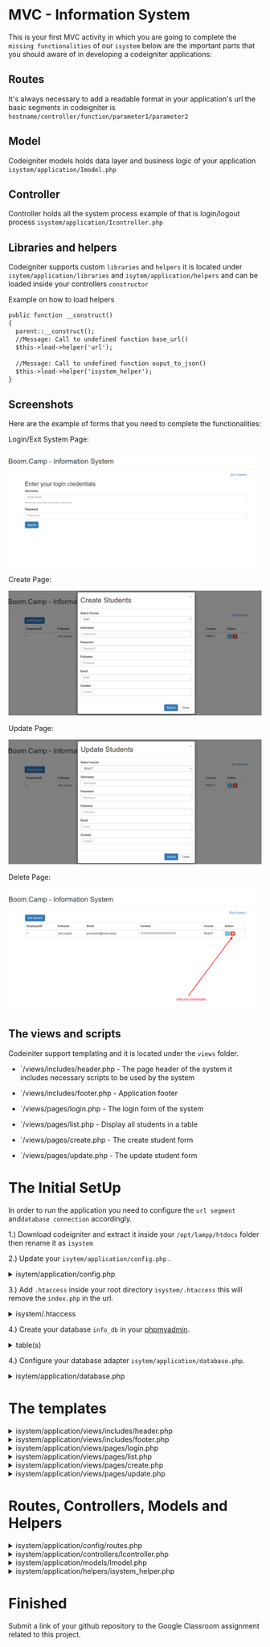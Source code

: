 <h1 id="isystem">MVC - Information System </h1>

This is your first MVC activity in which you are going to complete the `missing functionalities` of our `isystem` below are the important parts that you should aware of in developing a codeigniter applications:


## Routes

It's always necessary to add a readable format in your application's url the basic segments in codeigniter is `hostname/controller/function/parameter1/parameter2`

## Model

Codeigniter models holds data layer and business logic of your application  `isystem/application/Imodel.php`

## Controller

Controller holds all the system process example of that is login/logout process `isystem/application/Icontroller.php`

## Libraries and helpers

Codeigniter supports custom `libraries` and `helpers` it is located under `isytem/application/libraries` and `isytem/application/helpers` and can be loaded inside your controllers `constructor`

Example on how to load helpers

```
public function __construct() 
{
  parent::__construct();
  //Message: Call to undefined function base_url()
  $this->load->helper('url'); 

  //Message: Call to undefined function ouput_to_json()
  $this->load->helper('isystem_helper');
}
```

## Screenshots

Here are the example of forms that you need to complete the functionalities:

Login/Exit System Page:

![login png](screenshots/login.png)

Create Page:

![Create Students](screenshots/create-students.png)

Update Page:

![Update Students](screenshots/update-students.png)

Delete Page:

![Delete Page](screenshots/delete-students.png)


## The views and scripts

Codeiniter support templating and it is located under the `views` folder.

* `/views/includes/header.php - The page header of the system it includes necessary scripts to be used by the system

* `/views/includes/footer.php - Application footer

* `/views/pages/login.php - The login form of the system

* `/views/pages/list.php - Display all students in a table

* `/views/pages/create.php - The create student form

* `/views/pages/update.php - The update student form



# The Initial SetUp

In order to run the application you need to configure the `url segment` and`database connection` accordingly.

1.) Download codeigniter and extract it inside your `/opt/lampp/htdocs` folder then rename it as `isystem`

2.) Update your `isytem/application/config.php` .

<details>
<summary> isytem/application/config.php </summary>

```
$config['index_page'] = '';

$config['base_url'] = 'http://localhost/isystem/';
```

</details>

3.) Add `.htaccess` inside your root directory `isystem/.htaccess` this will remove the `index.php` in the url.

<details>
<summary> isystem/.htaccess </summary>
	
```
RewriteEngine on
RewriteCond $1 !^(index\.php|resources|robots\.txt)
RewriteCond %{REQUEST_FILENAME} !-f
RewriteCond %{REQUEST_FILENAME} !-d
RewriteRule ^(.*)$ index.php/$1 [L,QSA]
```

</details>

4.) Create your database `info_db` in your [phpmyadmin](http://localhost/phpmyadmin).

<details>
<summary> table(s) </summary>
	
```	
users - id, username, password
courses - id, name (PHP, REACT, PYTHON)
students - id, user_id, course_id, fullname, email, contact
```

</details>

4.) Configure your database adapter `isytem/application/database.php`.

<details>
<summary> isytem/application/database.php </summary>
	
```
<?php
defined('BASEPATH') OR exit('No direct script access allowed');
$active_group = 'default';
$query_builder = TRUE;

$db['default'] = array(
	'dsn'	=> '',
	'hostname' => 'localhost',
	'username' => 'root',
	'password' => '',
	'database' => 'info_db',
	'dbdriver' => 'mysqli',
	'dbprefix' => '',
	'pconnect' => FALSE,
	'db_debug' => (ENVIRONMENT !== 'production'),
	'cache_on' => FALSE,
	'cachedir' => '',
	'char_set' => 'utf8',
	'dbcollat' => 'utf8_general_ci',
	'swap_pre' => '',
	'encrypt' => FALSE,
	'compress' => FALSE,
	'stricton' => FALSE,
	'failover' => array(),
	'save_queries' => TRUE
);

```
</details>

# The templates

<details>
<summary>  isystem/application/views/includes/header.php </summary>
	
```
<!DOCTYPE html>
<html>
<head>
  <title>Boom Camp - System</title>
  <meta charset="utf-8">
  <meta name="viewport" content="width=device-width, initial-scale=1">
  <link rel="stylesheet" href="https://maxcdn.bootstrapcdn.com/bootstrap/3.4.1/css/bootstrap.min.css">
  <script src="https://ajax.googleapis.com/ajax/libs/jquery/3.4.1/jquery.min.js"></script>
  <script src="https://maxcdn.bootstrapcdn.com/bootstrap/3.4.1/js/bootstrap.min.js"></script>
  <link rel="stylesheet" type="text/css" href="https://cdnjs.cloudflare.com/ajax/libs/toastr.js/latest/css/toastr.min.css" />

    <script>

    	  //base url for the script
    	  var url = "<?php echo base_url(); ?>";


    	  /**
    	   * A function call that will show "Create Students" form
    	   */
		  function showCreateForm()
		  {
		  	$('#createStudents').modal('show');
		  }

		  /**
    	   * A function call that will show "Update Students" form
    	   */
		  function showEditForm(student_id,course_id)
		  {
		  	$('#updateStudents').modal('show');
		  	$('select#course_update option[value="'+course_id+'"]').attr("selected",true);
		  }


		  /************************************************
		   ************************************************
		   * 			COMPLETE THE CODE BELOW..
		   * **********************************************
		   ***********************************************/
		  
		   /**
		    * A function call that will allow you to use the Isystem
		    */
		  function processLogin(e)
		  {

		  	e.preventDefault();
		  	
		  	//url  			:   url+"login"
		  	//controller	:   Icontroller/processLogin
		  	//message		: 	toastr.info('Login Success!')
		  	//formdata		: 	$("#loginDetails").serialize();
		  	
		  	//Complete with ajax code here..
		  }

		  /**
		   * A function call that will exit users from system
		   */
		  function processLogout()
		  {

		  	//url  			:   url+"logout"
		  	//controller	:   Icontroller/processLogout
		  	//message		: 	toastr.info('Loging out..')
		  	
		  	//Complete with ajax code here..
		  }

		  /**
		   * A function call that will create new student information in database
		   */
		  function createStudents(e)
		  {

		  	e.preventDefault();

		  	//url  			:   url+"create"
		  	//controller	:   Icontroller/createStudents
		  	//message		: 	toastr.info('Student successfully added!')
		  	//formdata		: 	$("#formCreate").serialize();
		  	
		  	//Complete with ajax code here..
		  }

		  /**
		   *  A function call that will update existing student information
		   */
		  function updateStudents(e)
		  {

		  	e.preventDefault();

		  	//url  			:   url+"update"
		  	//controller	:   Icontroller/updateStudents
		  	//message		: 	toastr.info('Student successfully updated')
		  	//formdata		: 	$("#formUpdate").serialize();
		  	
		  	//Complete with ajax code here..
		  }

		  /**
		   * A function call that will remove student information in the database
		   */
		  function deleteStudents(student_id)
		  {

		  	//url  			:   url+"delete"
		  	//controller	:   Icontroller/deleteStudents
		  	//message		: 	toastr.info('Student successfully deleted')
		  	//formdata		: 	$("#formUpdate").serialize();
		  	
		  	//Complete with ajax code here..
		  }


		 
    </script>

</head>
<body>
<div class="page-header">
  <h1>Boom.Camp - Information System</h1>
</div>
<div class="container"> <a style="float:right;">[Exit System]</a> <br>
```
	
</details>


<details>
<summary>   isystem/application/views/includes/footer.php </summary>

```
</div>
</body>
</html>
```

</details>


<details>
<summary>   isystem/application/views/pages/login.php </summary>

```
<h2>Enter your login credentials</h2>
<form id="loginDetails">
  <div class="form-group">
    <label for="email">Username</label>
    <input type="email" class="form-control" id="email" aria-describedby="emailHelp" placeholder="Enter email" name="username">
    <small id="emailHelp" class="form-text text-muted">We'll never share your email with anyone else.</small>
  </div>
  <div class="form-group">
    <label for="password">Password</label>
    <input type="password" class="form-control" id="password" placeholder="Password" name="password">
  </div>
  <button type="submit" class="btn btn-primary" onclick="processLogin(event);">Submit</button>
</form>
```

</details>


<details>
<summary>   isystem/application/views/pages/list.php </summary>


```
<div class="row">
    <div class="col-lg-12">                     
            <div class="pull-left">
               <a class="btn btn-primary" onclick="showCreateForm()">Add Student</a>
            </div>
     </div><br><br>
</div>
<div class="table-responsive">
<table class="table table-bordered">
  <thead>
      <tr>
          <th>EmployeeID</th>
          <th>Fullname</th>
          <th>Email</th>
          <th>Contact</th>
          <th>Course</th>
          <th>Action</th>
      </tr>
  </thead>
  <tbody>
   <?php foreach ($students as $student) { ?>      
      <tr>
          <td><?php echo $student->id; ?></td>
          <td><?php echo $student->fullname; ?></td>
          <td><?php echo $student->email; ?></td>   
          <td><?php echo $student->contact; ?></td>   
          <td><?php echo $student->course; ?></td>                        
      <td>
         <a class="btn btn-info btn-xs" onclick="showEditForm('<?php echo $student->id;?>','<?php echo $student->course_id;?>')"><i class="glyphicon glyphicon-pencil"></i>
         </a>
          <button type="submit" class="btn btn-danger btn-xs"><i class="glyphicon glyphicon-remove"></i></button>
      </td>     
      </tr>
      <?php } ?>
  </tbody>
</table>
</div>



<!-- Load necessary forms -->
<?php 
$this->load->view('pages/create');
$this->load->view('pages/update');
?>
```
</details>

<details>
<summary>   isystem/application/views/pages/create.php </summary>
	
```
<form id="formCreate">
    <div class="modal fade" id="createStudents" role="dialog">
    <div class="modal-dialog">
      <div class="modal-content">
        <div class="modal-header">
          <button type="button" class="close" data-dismiss="modal">&times;</button>
          <h1 class="modal-title">Create Students</h1>
        </div>
        <div class="modal-body">
           <div class="form-group">
            <label for="course">Select Course</label>
            <select class="form-control" id="course" name="course">
              <?php foreach($course as $courses):?>
                <?php echo "<option>{$courses->name}</option>"; ?>
              <?php endforeach;?>
            </select>
          </div>
          <div class="form-group">
            <label for="username">Username</label>
            <input type="password" class="form-control" id="username" placeholder="Username" name="username">
          </div>
          <div class="form-group">
            <label for="password">Password</label>
            <input type="password" class="form-control" id="password" placeholder="Password" name="password">
          </div>
          <div class="form-group">
            <label for="fullname">Fullname</label>
            <input type="fullname" class="form-control" id="fullname" placeholder="Fullname" name="fullname">
          </div>
          <div class="form-group">
            <label for="email">Email</label>
            <input type="email" class="form-control" id="email" placeholder="Email" name="email">
          </div>
          <div class="form-group">
            <label for="contact">Contact</label>
            <input type="contact" class="form-control" id="contact" placeholder="Contact" name="contact">
          </div>
        </div>
        <div class="modal-footer">
          <button type="button" class="btn btn-primary" onclick="createStudents(event)">Submit</button>
          <button type="button" class="btn btn-default" data-dismiss="modal">Close</button>
        </div>
      </div> 
    </div>
  </div>
</form>
```
</details>

<details>
<summary>   isystem/application/views/pages/update.php </summary>

```
<form id="formUpdate">
    <div class="modal fade" id="updateStudents" role="dialog">
    <div class="modal-dialog">
      <div class="modal-content">
        <div class="modal-header">
          <button type="button" class="close" data-dismiss="modal">&times;</button>
          <h1 class="modal-title">Update Students</h1>
        </div>
        <div class="modal-body">
           <div class="form-group">
            <label for="course">Select Course</label>
            <select class="form-control" id="course_update" name="course">
              <?php foreach($course as $courses):?>
                <?php echo "<option value='{$courses->id}'>{$courses->name}</option>"; ?>
              <?php endforeach;?>
            </select>
          </div>
          <div class="form-group">
            <label for="username">Username</label>
            <input type="password" class="form-control" id="username_update" placeholder="Username" name="username">
          </div>
          <div class="form-group">
            <label for="password">Password</label>
            <input type="password" class="form-control" id="password_update" placeholder="Password" name="password">
          </div>
          <div class="form-group">
            <label for="fullname">Fullname</label>
            <input type="fullname" class="form-control" id="fullname_update" placeholder="Fullname" name="fullname">
          </div>
          <div class="form-group">
            <label for="email">Email</label>
            <input type="email" class="form-control" id="email_update" placeholder="Email" name="email">
          </div>
          <div class="form-group">
            <label for="contact">Contact</label>
            <input type="contact" class="form-control" id="contact_update" placeholder="Contact" name="contact">
          </div>
        </div>
        <div class="modal-footer">
          <button type="button" class="btn btn-primary" onclick="updateStudents(event)">Submit</button>
          <button type="button" class="btn btn-default" data-dismiss="modal">Close</button>
        </div>
      </div> 
    </div>
  </div>
</form>
```

</details>

# Routes, Controllers, Models and Helpers

<details>
<summary> isystem/application/config/routes.php </summary>

```
<?php
defined('BASEPATH') OR exit('No direct script access allowed');

$route['default_controller'] = 'Icontroller';
$route['404_override'] = '';
$route['translate_uri_dashes'] = FALSE;


$route["home"] = "Icontroller/index";
$route["login"] = "Icontroller/processLogin";
$route["logout"] = "Icontroller/processLogout";
$route["dashboard"] = "Icontroller/dashboard";
$route["create"] = "Icontroller/createStudents";
$route["update"] = "Icontroller/updateStudents";
$route["delete"] = "Icontroller/deleteStudents";
```
	
</details>



<details>
<summary>  isystem/application/controllers/Icontroller.php </summary>

```
<?php
defined('BASEPATH') OR exit('No direct script access allowed');

class Icontroller extends CI_Controller {

	public function __construct() 
    {
        parent::__construct();
        //Message: Call to undefined function base_url()
        $this->load->helper('url'); 

        //Message: Call to undefined function ouput_to_json()
        $this->load->helper('isystem_helper');
        
        //load model
        $this->load->model("Imodel");

    }

    /**
     * Display login view
     */
    public function index()
    {
    	$this->load->view("includes/header");
    	$this->load->view("pages/login");
    	$this->load->view("includes/footer");
    }


	/************************************************
	************************************************
	*  COMPLETE THE CODE FUNCTIONALITIES BELOW..
	* **********************************************
	***********************************************/

	/**
	 * The main page that display student information
	 */
    public function dashboard()
    {
    	# Create function that will redirect to login page if session is not present
    	
    	$data['students'] = $this->Imodel->get_students();
    	$data['course'] = $this->Imodel->get_course();

    	$this->load->view("includes/header");
    	$this->load->view("pages/list", $data);
    	$this->load->view("includes/footer");
    }

    /**
     * Function that establish a session to Isystem
     */
    public function processLogin()
    {
    	# Session documentation : https://codeigniter.com/user_guide/libraries/sessions.html#using-the-session-class
 		
        # use function $this->Imodel->roleExist() from Imodel to check if username and password is match from the database
        
 		# if response is equal to 1 use ouput_to_json([ "message" => "Login success!"]) to display the message
        
 		# use codeigniter session or cookie to store login credentials  then redirect to dashboard
    
 		# otherwise display ouput_to_json([ "message" => "Login failed!"])
 		

 		redirect(base_url('dashboard'), 'refresh');
    }

    /**
     * A function that will exit you from system
     */
    public function processLogout()
    {
    	# Session documentation : https://codeigniter.com/user_guide/libraries/sessions.html#using-the-session-class
        
    	# Destroy all CI sessions from system
    	
    	redirect(base_url("home"), 'refresh');
    }

    /**
     * A function that will insert student details
     */
    public function createStudents()
    {

    	# Call model $this->Imodel->create_students(); to insert student details
    	
        # Display ouput_to_json([ "message" => "Student created"]) to inform that new student was successfully inserted
    	
    	redirect(base_url('dashboard'), 'refresh');
    }

    /**
     * A function that will update student details
     */
    public function updateStudents()
    {

    	# Call model $this->Imodel->update_students(); to update student details
        
    	# Display ouput_to_json([ "message" => "Update success"]) to inform the updates
    	
    	redirect(base_url('dashboard'), 'refresh');
    }

    public function deleteStudents()
    {

    	# Call model $this->Imodel->delete_students(); to delete student details
    	
        # Display ouput_to_json([ "message" => "Update success"]) to inform the updates
    	
    	redirect(base_url('dashboard'), 'refresh');
    }
}



```

</details>


<details>
<summary>  isystem/application/models/Imodel.php </summary>

```
<?php
defined('BASEPATH') OR exit('No direct script access allowed');

class Imodel extends CI_Model{
    
    public function __construct() 
    {
        parent::__construct();
        $this->load->database();
    }

    public function roleExist($username, $password) : bool
    {
        $this->db->where('username',$username);
        $this->db->where('password', sha1($password));
        $query = $this->db->get('users');
        return $query->num_rows() > 0 ?? false ;
    }

    public function get_course() : array
    {
        $this->db->select('id, name');
        $this->db->from('course');
        return $this->db->get()->result();
    }

    public function get_students() : array
    {
        $this->db->select('students.id, students.fullname, students.email, students.contact, course.name as course, course.id as course_id');
        $this->db->from('students');
        $this->db->join('users', 'users.id = students.user_id');
        $this->db->join('course', 'course.id = students.course_id');
        return $this->db->get()->result();
    }


    /************************************************
    ************************************************
    *  COMPLETE THE CODE BELOW AND ADD PROPER RETURN TYPE (?)
    * **********************************************
    ***********************************************/

    public function add_students()
    {    
        # Insert query here..
        
        # Insert Documentation: https://codeigniter.com/user_guide/database/query_builder.html#inserting-data
    }

    public function update_students()
    {    
        # Update query here..
        
        # Update Documentation: https://codeigniter.com/user_guide/database/query_builder.html#updating-data
    }

    public function delete_students()
    {
        # Delete query here..
        
        # https://codeigniter.com/user_guide/database/query_builder.html#deleting-data
    }
}
?>
```

</details>


<details>
<summary>  isystem/application/helpers/isystem_helper.php </summary>

```
<?php 

function ouput_to_json($result)
{
	$CI =& get_instance();
	return $CI->output
    		  ->set_content_type('application/json') 
    		  ->set_output(json_encode($result));
}


function emptyArray($obj)
{
	if(!is_array($obj) || !is_object($obj)){
		return [];
	}

	return [];
}
```
 
</details>


# Finished

Submit a link of your github repository to the Google Classroom assignment related to this project.


